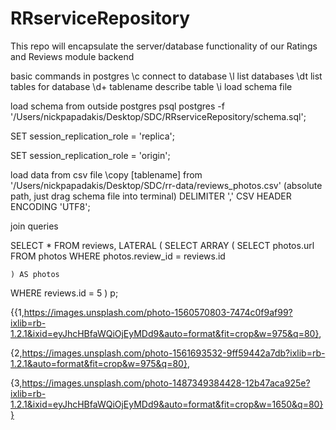 # RRserviceRepository
This repo will encapsulate the server/database functionality of our Ratings and Reviews module backend

basic commands in postgres
\c connect to database
\l list databases
\dt list tables for database
\d+ tablename describe table
\i load schema file

load schema from outside postgres
psql postgres -f '/Users/nickpapadakis/Desktop/SDC/RRserviceRepository/schema.sql';


SET session_replication_role = 'replica';

SET session_replication_role = 'origin';

load data from csv file
\copy [tablename] from '/Users/nickpapadakis/Desktop/SDC/rr-data/reviews_photos.csv' (absolute path, just drag schema file into terminal) DELIMITER ',' CSV HEADER ENCODING 'UTF8';

join queries

  SELECT *
FROM reviews, LATERAL (
  SELECT ARRAY (
    SELECT photos.url
    FROM photos
    WHERE photos.review_id = reviews.id

    ) AS photos
WHERE reviews.id = 5
  ) p;

  {{1,https://images.unsplash.com/photo-1560570803-7474c0f9af99?ixlib=rb-1.2.1&ixid=eyJhcHBfaWQiOjEyMDd9&auto=format&fit=crop&w=975&q=80},

  {2,https://images.unsplash.com/photo-1561693532-9ff59442a7db?ixlib=rb-1.2.1&auto=format&fit=crop&w=975&q=80},

  {3,https://images.unsplash.com/photo-1487349384428-12b47aca925e?ixlib=rb-1.2.1&ixid=eyJhcHBfaWQiOjEyMDd9&auto=format&fit=crop&w=1650&q=80}}
